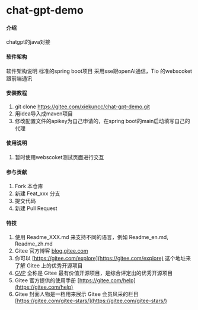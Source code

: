 # chat-gpt-demo

#### 介绍
chatgpt的java对接

#### 软件架构
软件架构说明
标准的spring boot项目
采用sse跟openAi通信，Tio 的webscoket跟前端通讯

#### 安装教程

1.  git clone https://gitee.com/xiekuncc/chat-gpt-demo.git
2.  用idea导入成maven项目
3.  修改配置文件的apikey为自己申请的，在spring boot的main启动填写自己的代理

#### 使用说明

1.  暂时使用webscoket测试页面进行交互

#### 参与贡献

1.  Fork 本仓库
2.  新建 Feat_xxx 分支
3.  提交代码
4.  新建 Pull Request


#### 特技

1.  使用 Readme\_XXX.md 来支持不同的语言，例如 Readme\_en.md, Readme\_zh.md
2.  Gitee 官方博客 [blog.gitee.com](https://blog.gitee.com)
3.  你可以 [https://gitee.com/explore](https://gitee.com/explore) 这个地址来了解 Gitee 上的优秀开源项目
4.  [GVP](https://gitee.com/gvp) 全称是 Gitee 最有价值开源项目，是综合评定出的优秀开源项目
5.  Gitee 官方提供的使用手册 [https://gitee.com/help](https://gitee.com/help)
6.  Gitee 封面人物是一档用来展示 Gitee 会员风采的栏目 [https://gitee.com/gitee-stars/](https://gitee.com/gitee-stars/)
